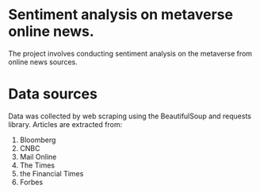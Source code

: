# Sentiment analysis on metaverse online news.
The project involves conducting sentiment analysis on the metaverse from online news sources.

# Data sources
Data was collected by web scraping using the BeautifulSoup and requests library. Articles are extracted from: 
1. Bloomberg
2. CNBC
3. Mail Online
4. The Times
5. the Financial Times
6. Forbes
